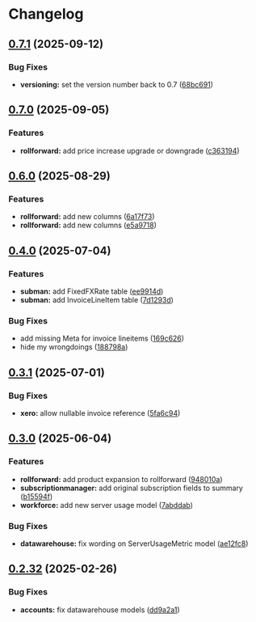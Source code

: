 # Changelog

## [0.7.1](https://github.com/uptick/datawarehouse/compare/v0.7.0...v0.7.1) (2025-09-12)


### Bug Fixes

* **versioning:** set the version number back to 0.7 ([68bc691](https://github.com/uptick/datawarehouse/commit/68bc6918abbcb4832fc2fbb4b671ae8abac36161))

## [0.7.0](https://github.com/uptick/datawarehouse/compare/v0.6.0...v0.7.0) (2025-09-05)


### Features

* **rollforward:** add price increase upgrade or downgrade ([c363194](https://github.com/uptick/datawarehouse/commit/c363194965dd355104dc67270e45f113b477ca62))

## [0.6.0](https://github.com/uptick/datawarehouse/compare/v0.5.0...v0.6.0) (2025-08-29)


### Features

* **rollforward:** add new columns ([6a17f73](https://github.com/uptick/datawarehouse/commit/6a17f739af75f56d45a84b553c3c21f877196aed))
* **rollforward:** add new columns ([e5a9718](https://github.com/uptick/datawarehouse/commit/e5a97185b2140bbbac380aa8f7deacc1c23c2015))

## [0.4.0](https://github.com/uptick/datawarehouse/compare/v0.3.1...v0.4.0) (2025-07-04)


### Features

* **subman:** add FixedFXRate table ([ee9914d](https://github.com/uptick/datawarehouse/commit/ee9914d7688d41a77845befb871c8a5c302866ae))
* **subman:** add InvoiceLineItem table ([7d1293d](https://github.com/uptick/datawarehouse/commit/7d1293db9ee856bccdbcee072349a4dae8492d89))


### Bug Fixes

* add missing Meta for invoice lineitems ([169c626](https://github.com/uptick/datawarehouse/commit/169c6267f5a7e7c115838e982dd02c968a23307f))
* hide my wrongdoings ([188798a](https://github.com/uptick/datawarehouse/commit/188798ac39ac4869324607395a56eb8435c21199))

## [0.3.1](https://github.com/uptick/datawarehouse/compare/v0.3.0...v0.3.1) (2025-07-01)


### Bug Fixes

* **xero:** allow nullable invoice reference ([5fa6c94](https://github.com/uptick/datawarehouse/commit/5fa6c9426e9874228377763a00d334de121b4fad))

## [0.3.0](https://github.com/uptick/datawarehouse/compare/0.2.36...v0.3.0) (2025-06-04)


### Features

* **rollforward:** add product expansion to rollforward ([948010a](https://github.com/uptick/datawarehouse/commit/948010a363990d98163666098fa5be10aef1a803))
* **subscriptionmanager:** add original subscription fields to summary ([b15594f](https://github.com/uptick/datawarehouse/commit/b15594feecbeb118e9e6974243d01875e7edf23b))
* **workforce:** add new server usage model ([7abddab](https://github.com/uptick/datawarehouse/commit/7abddab0a1e222dbe280fa56f29e179811923799))


### Bug Fixes

* **datawarehouse:** fix wording on ServerUsageMetric model ([ae12fc8](https://github.com/uptick/datawarehouse/commit/ae12fc8514d883592934b18b83fd3b332fcbf394))

## [0.2.32](https://github.com/uptick/datawarehouse/compare/0.2.31...v0.2.32) (2025-02-26)


### Bug Fixes

* **accounts:** fix datawarehouse models ([dd9a2a1](https://github.com/uptick/datawarehouse/commit/dd9a2a1310638e81f07a50dfcbbe2286a978d5d5))
